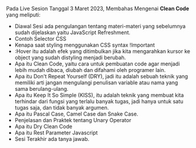 Pada Live Sesion Tanggal 3 Maret 2023, Membahas Mengenai **Clean Code** yang meliputi:
* Diawal Sesi ada pengulangan tentang materi-materi yang sebelumnya sudah dijelaskan yaitu JavaScript Refreshment.
* Contoh Selector CSS
* Kenapa saat styling menggunakan CSS syntax !Important
* :Hover itu adalah efek yang ditimbulkan jika kita mengarahkan kursor ke object yang sudah distyling menjadi berubah.
* Apa itu Clean Code, yaitu cara untuk pembuatan code agar menjadi lebih mudah dibaca, diubah dan difahami oleh programer lain.
* Apa itu Don't Repeat Yourself (DRY), jadi itu adalah sebuah teknik yang memiliki arti jangan mengulangi penulisan variable atau nama yang sama berulang-ulang.
* Apa itu Keep It So Simple (KISS), itu adalah teknik yang membuat kita terhindar dari fungsi yang terlalu banyak tugas, jadi hanya untuk satu tugas saja, dan tidak banyak argumen.
* Apa itu Pascal Case, Camel Case dan Snake Case.
* Penjelasan dan Praktek tentang Unary Operator
* Apa itu Dry Clean Code
* Apa itu Rest Parameter Javascript
* Sesi Terakhir ada tanya jawab.

